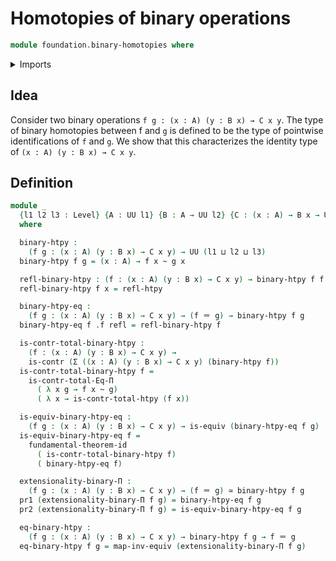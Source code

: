 # Homotopies of binary operations

```agda
module foundation.binary-homotopies where
```

<details><summary>Imports</summary>

```agda
open import foundation.contractible-types
open import foundation.dependent-pair-types
open import foundation.equality-dependent-function-types
open import foundation.equivalences
open import foundation.fundamental-theorem-of-identity-types
open import foundation.homotopies
open import foundation.identity-types
open import foundation.universe-levels
```

</details>

## Idea

Consider two binary operations `f g : (x : A) (y : B x) → C x y`. The type of binary homotopies between f and `g` is defined to be the type of pointwise identifications of `f` and `g`. We show that this characterizes the identity type of `(x : A) (y : B x) → C x y`.

## Definition

```agda
module _
  {l1 l2 l3 : Level} {A : UU l1} {B : A → UU l2} {C : (x : A) → B x → UU l3}
  where

  binary-htpy :
    (f g : (x : A) (y : B x) → C x y) → UU (l1 ⊔ l2 ⊔ l3)
  binary-htpy f g = (x : A) → f x ~ g x

  refl-binary-htpy : (f : (x : A) (y : B x) → C x y) → binary-htpy f f
  refl-binary-htpy f x = refl-htpy

  binary-htpy-eq :
    (f g : (x : A) (y : B x) → C x y) → (f ＝ g) → binary-htpy f g
  binary-htpy-eq f .f refl = refl-binary-htpy f

  is-contr-total-binary-htpy :
    (f : (x : A) (y : B x) → C x y) →
    is-contr (Σ ((x : A) (y : B x) → C x y) (binary-htpy f))
  is-contr-total-binary-htpy f =
    is-contr-total-Eq-Π
      ( λ x g → f x ~ g)
      ( λ x → is-contr-total-htpy (f x))

  is-equiv-binary-htpy-eq :
    (f g : (x : A) (y : B x) → C x y) → is-equiv (binary-htpy-eq f g)
  is-equiv-binary-htpy-eq f =
    fundamental-theorem-id
      ( is-contr-total-binary-htpy f)
      ( binary-htpy-eq f)

  extensionality-binary-Π :
    (f g : (x : A) (y : B x) → C x y) → (f ＝ g) ≃ binary-htpy f g
  pr1 (extensionality-binary-Π f g) = binary-htpy-eq f g
  pr2 (extensionality-binary-Π f g) = is-equiv-binary-htpy-eq f g

  eq-binary-htpy :
    (f g : (x : A) (y : B x) → C x y) → binary-htpy f g → f ＝ g
  eq-binary-htpy f g = map-inv-equiv (extensionality-binary-Π f g)
```
